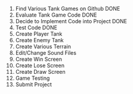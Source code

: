 1. Find Various Tank Games on Github                               DONE
1. Evaluate Tank Game Code                                         DONE
1. Decide to Implement Code into Project                           DONE
1. Test Code                                                       DONE
1. Create Player Tank
1. Create Enemy Tank
1. Create Various Terrain
1. Edit/Change Sound Files
1. Create Win Screen
1. Create Lose Screen
1. Create Draw Screen
1. Game Testing
1. Submit Project
